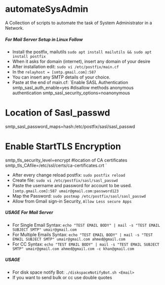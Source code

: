 # automateSysAdmin
A Collection of scripts to automate the task of System Administrator in a Network.

##### For Mail Server Setup in Linux Follow
* Install the postfix, mailutils `sudo apt install mailutils && sudo apt install postfix`
* When it asks for domain (internet), insert any domain of your desire
* After installation edit: `sudo vi /etc/postfix/main.cf`
* In the `relayhost = [smtp.gmail.com]:587`
* You can insert any SMTP details of your choice.
* Paste at the end of main.cf:
`Enable SASL Authentication
smtp_sasl_auth_enable=yes
#disallow methods anonymous authentication
smtp_sasl_security_options=noanonymous
# Location of Sasl_passwd
smtp_sasl_password_maps=hash:/etc/postfix/sasl/sasl_passwd
# Enable StartTLS Encryption
smtp_tls_security_level=encrypt
#location of CA certificates
smtp_tls_CAfile=/etc/ssl/certs/ca-certificates.crt
`
* After every change reload postfix: `sudo postfix reload`
* Create file: `sudo vi /etc/postfix/sasl/sasl_passwd`
* Paste the username and password for account to be used. `[smtp.gmail.com]:587 umair@gmail.com:password123`
* Map the Password: `sudo postmap /etc/postfix/sasl/sasl_passwd`
* Allow from Gmail sign-in Security, `Allow Less secure Apps`

##### USAGE For Mail Server
* For Single Email Syntax:
`echo "TEST EMAIL BODY" | mail -s "TEST EMAIL SUBJECT SMTP" umair@gmail.com`
* For Multiple Emails Syntax:
`echo "TEST EMAIL BODY" | mail -s "TEST EMAIL SUBJECT SMTP" umair@gmail.com ahmed@gmail.com`
* For CC Syntax: `echo "TEST EMAIL BODY" | mail -s "TEST EMAIL SUBJECT SMTP" umair@gmail.com ahmed@gmail.com -c khan@gmail.com` 

##### USAGE 
* For disk space notify Bot:
`./diskspaceNotifyBot.sh <Email>`
* If you want to send bulk or cc use double quotes
